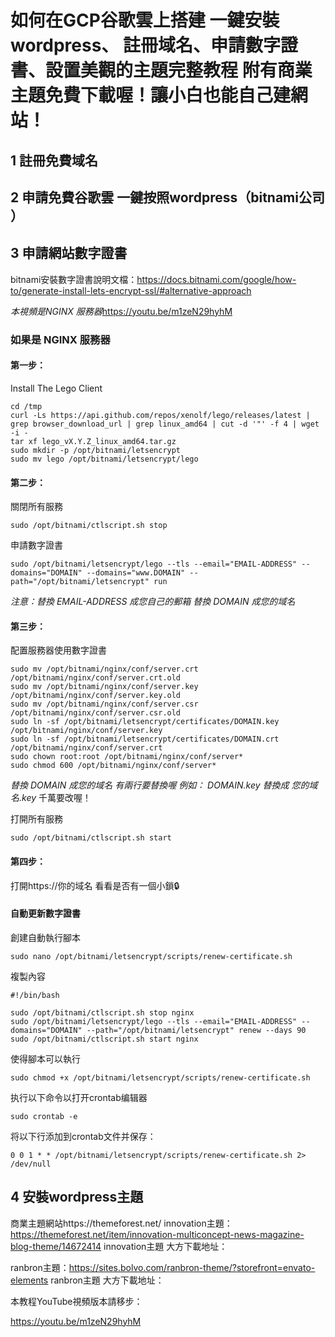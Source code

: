 # 如何在GCP谷歌雲上搭建 一鍵安裝wordpress、 註冊域名、申請數字證書、設置美觀的主題完整教程 附有商業主題免費下載喔！讓小白也能自己建網站！

## 1 註冊免費域名

## 2 申請免費谷歌雲 一鍵按照wordpress（bitnami公司 ）

## 3 申請網站數字證書
    
bitnami安裝數字證書說明文檔：https://docs.bitnami.com/google/how-to/generate-install-lets-encrypt-ssl/#alternative-approach

*本視頻是NGINX 服務器*https://youtu.be/m1zeN29hyhM

### 如果是 NGINX 服務器
#### 第一步：
Install The Lego Client
```
cd /tmp
curl -Ls https://api.github.com/repos/xenolf/lego/releases/latest | grep browser_download_url | grep linux_amd64 | cut -d '"' -f 4 | wget -i -
tar xf lego_vX.Y.Z_linux_amd64.tar.gz
sudo mkdir -p /opt/bitnami/letsencrypt
sudo mv lego /opt/bitnami/letsencrypt/lego
```


#### 第二步：
關閉所有服務
```
sudo /opt/bitnami/ctlscript.sh stop
```

申請數字證書
```
sudo /opt/bitnami/letsencrypt/lego --tls --email="EMAIL-ADDRESS" --domains="DOMAIN" --domains="www.DOMAIN" --path="/opt/bitnami/letsencrypt" run
```
*注意：替換 EMAIL-ADDRESS 成您自己的郵箱  替換 DOMAIN 成您的域名*


#### 第三步：
配置服務器使用數字證書

```
sudo mv /opt/bitnami/nginx/conf/server.crt /opt/bitnami/nginx/conf/server.crt.old
sudo mv /opt/bitnami/nginx/conf/server.key /opt/bitnami/nginx/conf/server.key.old
sudo mv /opt/bitnami/nginx/conf/server.csr /opt/bitnami/nginx/conf/server.csr.old
sudo ln -sf /opt/bitnami/letsencrypt/certificates/DOMAIN.key /opt/bitnami/nginx/conf/server.key
sudo ln -sf /opt/bitnami/letsencrypt/certificates/DOMAIN.crt /opt/bitnami/nginx/conf/server.crt
sudo chown root:root /opt/bitnami/nginx/conf/server*
sudo chmod 600 /opt/bitnami/nginx/conf/server*
```
*替換 DOMAIN 成您的域名 有兩行要替換喔  例如： DOMAIN.key 替換成 您的域名.key* 千萬要改喔！



打開所有服務
```
sudo /opt/bitnami/ctlscript.sh start
```
#### 第四步：

打開https://你的域名  看看是否有一個小鎖🔒


#### 自動更新數字證書
創建自動執行腳本
```
sudo nano /opt/bitnami/letsencrypt/scripts/renew-certificate.sh
```
複製內容
```
#!/bin/bash

sudo /opt/bitnami/ctlscript.sh stop nginx
sudo /opt/bitnami/letsencrypt/lego --tls --email="EMAIL-ADDRESS" --domains="DOMAIN" --path="/opt/bitnami/letsencrypt" renew --days 90
sudo /opt/bitnami/ctlscript.sh start nginx
```


使得腳本可以執行

```
sudo chmod +x /opt/bitnami/letsencrypt/scripts/renew-certificate.sh
```

执行以下命令以打开crontab编辑器
```
sudo crontab -e
```
将以下行添加到crontab文件并保存：
```
0 0 1 * * /opt/bitnami/letsencrypt/scripts/renew-certificate.sh 2> /dev/null
```
## 4 安裝wordpress主題

商業主題網站https://themeforest.net/
innovation主題：https://themeforest.net/item/innovation-multiconcept-news-magazine-blog-theme/14672414
innovation主題 大方下載地址：

ranbron主題：https://sites.bolvo.com/ranbron-theme/?storefront=envato-elements
ranbron主題 大方下載地址：

本教程YouTube視頻版本請移步：

https://youtu.be/m1zeN29hyhM

